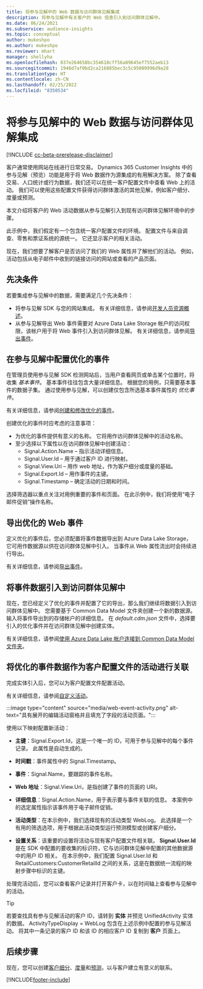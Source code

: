 ```yaml
---
title: 将参与见解中的 Web 数据与访问群体见解集成
description: 将参与见解中有关客户的 Web 信息引入到访问群体见解中。
ms.date: 06/24/2021
ms.subservice: audience-insights
ms.topic: conceptual
author: mukeshpo
ms.author: mukeshpo
ms.reviewer: mhart
manager: shellyha
ms.openlocfilehash: 037e264658bc354618cff56a89645ef7552aeb13
ms.sourcegitcommit: 1946d7af0bd2ca216885bec3c5c95009996d9a28
ms.translationtype: HT
ms.contentlocale: zh-CN
ms.lasthandoff: 02/25/2022
ms.locfileid: "8350534"
---
```

# <a name="integrate-web-data-from-engagement-insights-with-audience-insights"></a>将参与见解中的 Web 数据与访问群体见解集成


[!INCLUDE [cc-beta-prerelease-disclaimer](../engagement-insights/includes/cc-beta-prerelease-disclaimer.md)]

客户通常使用网站在线进行日常交易。 Dynamics 365 Customer Insights 中的参与见解（预览）功能是用于将 Web 数据作为源集成的有用解决方案。 除了查看交易、人口统计或行为数据，我们还可以在统一客户配置文件中查看 Web 上的活动。 我们可以使用这些配置文件获得访问群体激活的其他见解，例如客户细分、度量或预测。

本文介绍将客户的 Web 活动数据从参与见解引入到现有访问群体见解环境中的步骤。

此示例中，我们假定有一个包含统一客户配置文件的环境。 配置文件与来自调查、零售和票证系统的源统一。 它还显示客户的相关活动。 

现在，我们想要了解客户是否访问了我们的 Web 属性并了解他们的活动。 例如，活动包括从电子邮件中收到的链接访问的网站或查看的产品页面。

## <a name="prerequisites"></a>先决条件

若要集成参与见解中的数据，需要满足几个先决条件： 

- 将参与见解 SDK 与您的网站集成。 有关详细信息，请参阅[开发人员资源概述](../engagement-insights/developer-resources.md)。
- 从参与见解导出 Web 事件需要对 Azure Data Lake Storage 帐户的访问权限，该帐户用于将 Web 事件引入到访问群体见解。 有关详细信息，请参阅[导出事件](../engagement-insights/export-events.md)。

## <a name="configure-refined-events-in-engagement-insights"></a>在参与见解中配置优化的事件

在管理员使用参与见解 SDK 检测网站后，当用户查看网页或单击某个位置时，将收集 *基本事件*。 基本事件往往包含大量详细信息。 根据您的用例，只需要基本事件的数据子集。 通过使用参与见解，可以创建仅包含所选基本事件属性的 *优化事件*。     

有关详细信息，请参阅[创建和修改优化的事件](../engagement-insights/refined-events.md)。

创建优化的事件时应考虑的注意事项： 

- 为优化的事件提供有意义的名称。 它将用作访问群体见解中的活动名称。
- 至少选择以下属性以在访问群体见解中创建活动： 
    - Signal.Action.Name – 指示活动详细信息。
    - Signal.User.Id – 用于通过客户 ID 进行映射。
    - Signal.View.Uri – 用作 web 地址，作为客户细分或度量的基础。
    - Signal.Export.Id – 用作事件的主键。
    - Signal.Timestamp – 确定活动的日期和时间。

选择筛选器以重点关注对用例重要的事件和页面。 在此示例中，我们将使用“电子邮件促销”操作名称。

## <a name="export-the-refined-web-events"></a>导出优化的 Web 事件 

定义优化的事件后，您必须配置将事件数据导出到 Azure Data Lake Storage，它可用作数据源以供在访问群体见解中引入。 当事件从 Web 属性流出时会持续进行导出。

有关详细信息，请参阅[导出事件](../engagement-insights/export-events.md)。

## <a name="ingest-event-data-to-audience-insights"></a>将事件数据引入到访问群体见解中

现在，您已经定义了优化的事件并配置了它的导出，那么我们继续将数据引入到访问群体见解中。 您需要基于 Common Data Model 文件夹创建一个新的数据源。 输入将事件导出到的存储帐户的详细信息。 在 *default.cdm.json* 文件中，选择要引入的优化事件并在访问群体见解中创建实体。

有关详细信息，请参阅[使用 Azure Data Lake 帐户连接到 Common Data Model 文件夹](connect-common-data-model.md)。


## <a name="relate-refined-event-data-as-an-activity-of-a-customer-profile"></a>将优化的事件数据作为客户配置文件的活动进行关联

完成实体引入后，您可以为客户配置文件配置活动。

有关详细信息，请参阅[自定义活动](activities.md)。

:::image type="content" source="media/web-event-activity.png" alt-text="具有展开的编辑活动窗格并且填充了字段的活动页面。":::

使用以下映射配置新活动： 

- **主键**：Signal.Export.Id，这是一个唯一的 ID，可用于参与见解中的每个事件记录。 此属性是自动生成的。

- **时间戳**：事件属性中的 Signal.Timestamp。

- **事件**：Signal.Name，要跟踪的事件名称。

- **Web 地址**：Signal.View.Uri，是指创建了事件的页面的 URI。

- **详细信息**：Signal.Action.Name，用于表示要与事件关联的信息。 本案例中的选定属性指示该事件用于电子邮件促销。

- **活动类型**：在本示例中，我们选择现有的活动类型 WebLog。 此选择是一个有用的筛选选项，用于根据此活动类型运行预测模型或创建客户细分。

- **设置关系**：该重要的设置将活动与现有客户配置文件相关联。 **Signal.User.Id** 是在 SDK 中配置的要收集的标识符，它与访问群体见解中配置的其他数据源中的用户 ID 相关。 在本示例中，我们配置 Signal.User.Id 和 RetailCustomers:CustomerRetailId 之间的关系，这是在数据统一流程的映射步骤中标识的主键。

处理完活动后，您可以查看客户记录并打开客户卡，以在时间轴上查看参与见解中的活动。 

> [!TIP]
> 若要查找具有参与见解活动的客户 ID，请转到 **实体** 并预览 UnifiedActivity 实体的数据。 ActivityTypeDisplay = WebLog 包含在上述示例中配置的参与见解活动。 将其中一条记录的客户 ID 和该 ID 的相应客户 ID 复制到 **客户** 页面上。

## <a name="next-steps"></a>后续步骤

现在，您可以创建[客户细分](segments.md)、[度量](measures.md)和[预测](predictions.md)，以与客户建立有意义的联系。


[!INCLUDE[footer-include](../includes/footer-banner.md)]
